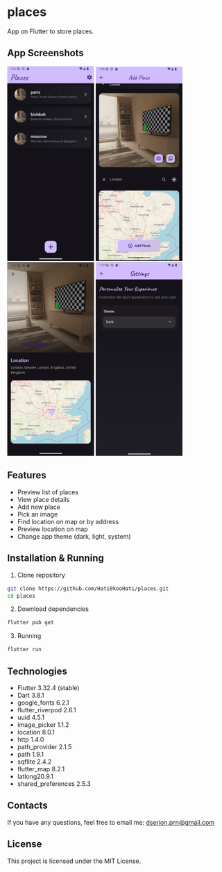 # places

App on Flutter to store places.

## App Screenshots

<p float="left">
  <img src="./assets/screenshots/place_screen.png" alt="Main screen" width="200" />
  <img src="./assets/screenshots/add_screen.png" alt="Add screen" width="200" />
  <img src="./assets/screenshots/place_details_screen.png" alt="Place details screen" width="200" />
  <img src="./assets/screenshots/settings_screen.png" alt="Settings screen" width="200" />
</p>

## Features

- Preview list of places
- View place details
- Add new place
- Pick an image
- Find location on map or by address
- Preview location on map
- Change app theme (dark, light, system)

## Installation & Running

1. Clone repository

```bash
git clone https://github.com/Hati0kooHati/places.git
cd places
```

2. Download dependencies

```bash
flutter pub get
```

3. Running

```bash
flutter run
```

## Technologies

- Flutter 3.32.4 (stable)
- Dart 3.8.1
- google_fonts 6.2.1
- flutter_riverpod 2.6.1
- uuid 4.5.1
- image_picker 1.1.2
- location 8.0.1
- http 1.4.0
- path_provider 2.1.5
- path 1.9.1
- sqflite 2.4.2
- flutter_map 8.2.1
- latlong20.9.1
- shared_preferences 2.5.3

## Contacts

If you have any questions, feel free to email me: dserion.prn@gmail.com

## License

This project is licensed under the MIT License.
